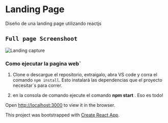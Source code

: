 # Landing Page

Diseño de una landing page utilizando reactjs

## `Full page Screenshoot`

![Landing capture](https://github.com/ingcarlostello/LandingPageAsesoriaEducacion/blob/master/src/img/full-page.png)


### Como ejecutar la pagina web`
1. Clone o  descargue el repositorio, extraigalo, abra VS code y corra el comando `npm install`. Esto instalará las dependencias que el proyecto necesitar´s para correr.

2. en la consola de comando ejecute el comando __npm start__ . Eso es todo!


Open [http://localhost:3000](http://localhost:3000) to view it in the browser.


This project was bootstrapped with [Create React App](https://github.com/facebook/create-react-app).
